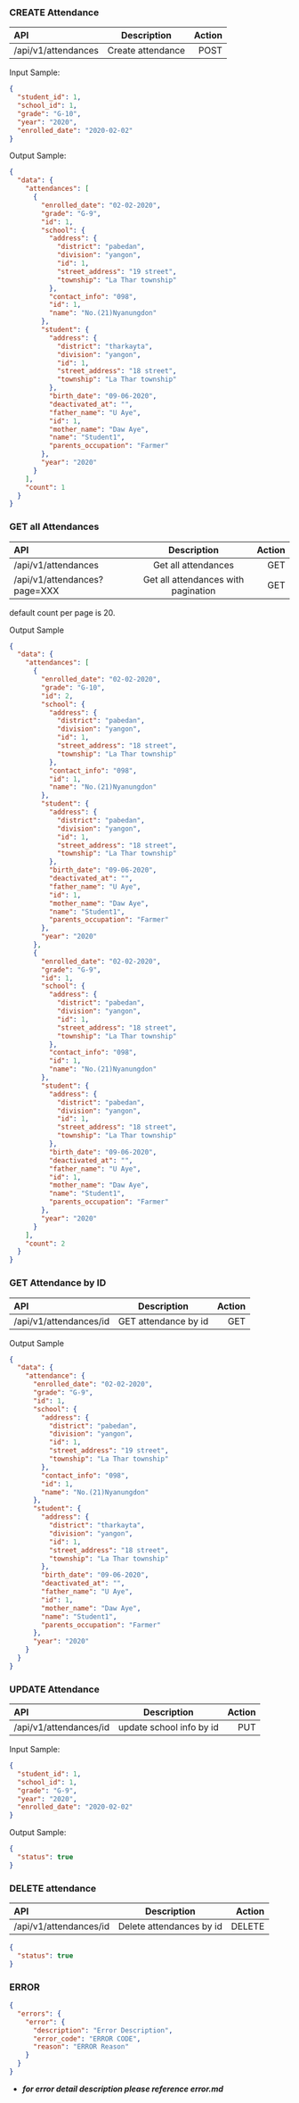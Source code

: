 ### CREATE Attendance

| API                 |    Description    | Action |
| :------------------ | :---------------: | -----: |
| /api/v1/attendances | Create attendance |   POST |

Input Sample:

```json
{
  "student_id": 1,
  "school_id": 1,
  "grade": "G-10",
  "year": "2020",
  "enrolled_date": "2020-02-02"
}
```

Output Sample:

```json
{
  "data": {
    "attendances": [
      {
        "enrolled_date": "02-02-2020",
        "grade": "G-9",
        "id": 1,
        "school": {
          "address": {
            "district": "pabedan",
            "division": "yangon",
            "id": 1,
            "street_address": "19 street",
            "township": "La Thar township"
          },
          "contact_info": "098",
          "id": 1,
          "name": "No.(21)Nyanungdon"
        },
        "student": {
          "address": {
            "district": "tharkayta",
            "division": "yangon",
            "id": 1,
            "street_address": "18 street",
            "township": "La Thar township"
          },
          "birth_date": "09-06-2020",
          "deactivated_at": "",
          "father_name": "U Aye",
          "id": 1,
          "mother_name": "Daw Aye",
          "name": "Student1",
          "parents_occupation": "Farmer"
        },
        "year": "2020"
      }
    ],
    "count": 1
  }
}
```

### GET all Attendances

| API                          |             Description             | Action |
| :--------------------------- | :---------------------------------: | -----: |
| /api/v1/attendances          |         Get all attendances         |    GET |
| /api/v1/attendances?page=XXX | Get all attendances with pagination |    GET |

default count per page is 20.

Output Sample

```json
{
  "data": {
    "attendances": [
      {
        "enrolled_date": "02-02-2020",
        "grade": "G-10",
        "id": 2,
        "school": {
          "address": {
            "district": "pabedan",
            "division": "yangon",
            "id": 1,
            "street_address": "18 street",
            "township": "La Thar township"
          },
          "contact_info": "098",
          "id": 1,
          "name": "No.(21)Nyanungdon"
        },
        "student": {
          "address": {
            "district": "pabedan",
            "division": "yangon",
            "id": 1,
            "street_address": "18 street",
            "township": "La Thar township"
          },
          "birth_date": "09-06-2020",
          "deactivated_at": "",
          "father_name": "U Aye",
          "id": 1,
          "mother_name": "Daw Aye",
          "name": "Student1",
          "parents_occupation": "Farmer"
        },
        "year": "2020"
      },
      {
        "enrolled_date": "02-02-2020",
        "grade": "G-9",
        "id": 1,
        "school": {
          "address": {
            "district": "pabedan",
            "division": "yangon",
            "id": 1,
            "street_address": "18 street",
            "township": "La Thar township"
          },
          "contact_info": "098",
          "id": 1,
          "name": "No.(21)Nyanungdon"
        },
        "student": {
          "address": {
            "district": "pabedan",
            "division": "yangon",
            "id": 1,
            "street_address": "18 street",
            "township": "La Thar township"
          },
          "birth_date": "09-06-2020",
          "deactivated_at": "",
          "father_name": "U Aye",
          "id": 1,
          "mother_name": "Daw Aye",
          "name": "Student1",
          "parents_occupation": "Farmer"
        },
        "year": "2020"
      }
    ],
    "count": 2
  }
}
```

### GET Attendance by ID

| API                    |     Description      | Action |
| :--------------------- | :------------------: | -----: |
| /api/v1/attendances/id | GET attendance by id |    GET |

Output Sample

```json
{
  "data": {
    "attendance": {
      "enrolled_date": "02-02-2020",
      "grade": "G-9",
      "id": 1,
      "school": {
        "address": {
          "district": "pabedan",
          "division": "yangon",
          "id": 1,
          "street_address": "19 street",
          "township": "La Thar township"
        },
        "contact_info": "098",
        "id": 1,
        "name": "No.(21)Nyanungdon"
      },
      "student": {
        "address": {
          "district": "tharkayta",
          "division": "yangon",
          "id": 1,
          "street_address": "18 street",
          "township": "La Thar township"
        },
        "birth_date": "09-06-2020",
        "deactivated_at": "",
        "father_name": "U Aye",
        "id": 1,
        "mother_name": "Daw Aye",
        "name": "Student1",
        "parents_occupation": "Farmer"
      },
      "year": "2020"
    }
  }
}
```

### UPDATE Attendance

| API                    |       Description        | Action |
| :--------------------- | :----------------------: | -----: |
| /api/v1/attendances/id | update school info by id |    PUT |

Input Sample:

```json
{
  "student_id": 1,
  "school_id": 1,
  "grade": "G-9",
  "year": "2020",
  "enrolled_date": "2020-02-02"
}
```

Output Sample:

```json
{
  "status": true
}
```

### DELETE attendance

| API                    |       Description        | Action |
| :--------------------- | :----------------------: | -----: |
| /api/v1/attendances/id | Delete attendances by id | DELETE |

```json
{
  "status": true
}
```

### ERROR

```json
{
  "errors": {
    "error": {
      "description": "Error Description",
      "error_code": "ERROR CODE",
      "reason": "ERROR Reason"
    }
  }
}
```

- **_for error detail description please reference error.md_**
